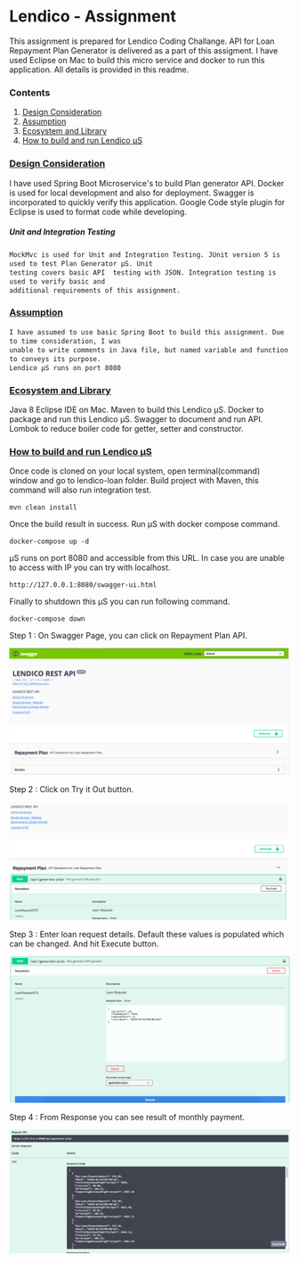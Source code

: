 # Lendico - Assignment

This assignment is prepared for Lendico Coding Challange. API for Loan Repayment Plan Generator is delivered as a part of this assigment. I have used Eclipse on Mac to build this micro service and docker to run this application. All details is provided in this readme.

### Contents
  1. [Design Consideration](#design-consideration)
  2. [Assumption](#assumption)
  3. [Ecosystem and Library](#ecosystem-and-library) 
  4. [How to build and run Lendico μS](#ecosystem-and-library)
 

### [Design Consideration](#design-consideration)
  I have used Spring Boot Microservice's to build Plan generator API. Docker is used for local development and also for deployment. Swagger is incorporated to quickly verify this application. Google Code style plugin for Eclipse is used to format code while developing.

  ##### Unit and Integration Testing
    MockMvc is used for Unit and Integration Testing. JUnit version 5 is used to test Plan Generator μS. Unit 
    testing covers basic API  testing with JSON. Integration testing is used to verify basic and 
    additional requirements of this assignment.

### [Assumption](#assumption)
    I have assumed to use basic Spring Boot to build this assignment. Due to time consideration, I was 
    unable to write comments in Java file, but named variable and function to conveys its purpose. 
    Lendico μS runs on port 8080

### [Ecosystem and Library](#ecosystem-and-library)
  Java 8
  Eclipse IDE on Mac.
  Maven to build this Lendico μS.
  Docker to package and run this Lendico μS.
  Swagger to document and run API.
  Lombok to reduce boiler code for getter, setter and constructor.

### [How to build and run Lendico μS](#ecosystem-and-library)
  
  Once code is cloned on your local system, open terminal(command) window and go to lendico-loan
  folder. Build project with Maven, this command will also run integration test.
    
    mvn clean install
  
  Once the build result in success. Run μS with docker compose command.
  
    docker-compose up -d
  
  μS runs on port 8080 and accessible from this URL. In case you are unable to access with IP you can 
  try with localhost. 
  
    http://127.0.0.1:8080/swagger-ui.html
   
 Finally to shutdown this μS you can run following command.	
	
    docker-compose down
    
Step 1 : On Swagger Page, you can click on Repayment Plan API. 

![](img/step-1.png)

Step 2 : Click on Try it Out button.

![](img/step-2.png)

Step 3 : Enter loan request details. Default these values is populated which can be changed. And hit Execute button.

![](img/step-3.png)

Step 4 : From Response you can see result of monthly payment.

![](img/step-4.png)

